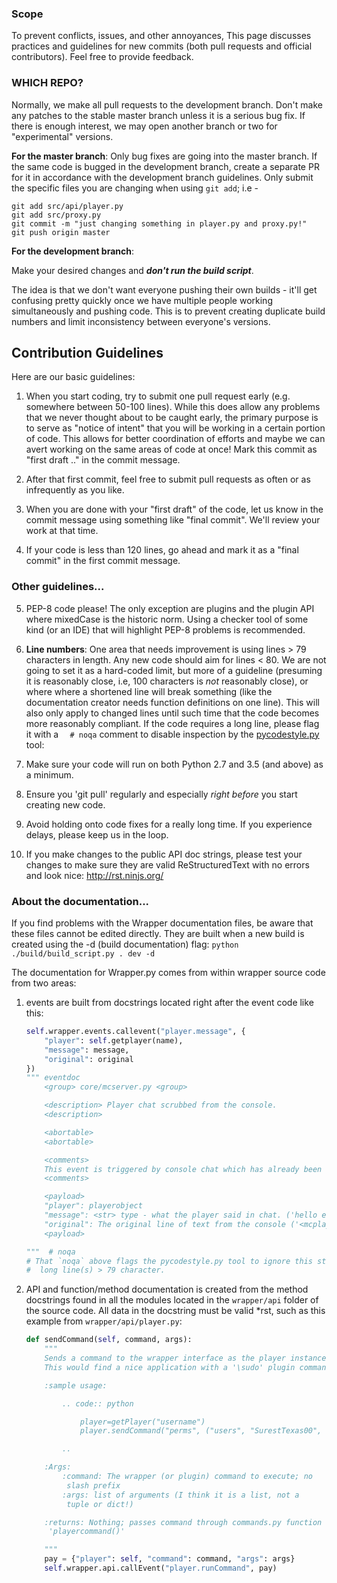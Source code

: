 ### Scope ###
To prevent conflicts, issues, and other annoyances, This page discusses practices and guidelines for new commits (both pull requests and official contributors).  Feel free to provide feedback.

### WHICH REPO? ###

Normally, we make all pull requests to the development branch. Don't make any patches to the stable master branch unless it is a serious bug fix. If there is enough interest, we may open another branch or two for "experimental" versions.

__For the master branch__:
Only bug fixes are going into the master branch.  If the same code is bugged in the development branch, create a separate PR for it in accordance with the development branch guidelines.  Only submit the specific files you are changing when using `git add`; i.e -
```
git add src/api/player.py
git add src/proxy.py
git commit -m "just changing something in player.py and proxy.py!"
git push origin master
```

__For the development branch__:

Make your desired changes and ___don't run the build script___.

The idea is that we don't want everyone pushing their own builds - it'll get confusing pretty quickly once we have multiple people working simultaneously and pushing code. This is to prevent creating duplicate build numbers and limit inconsistency between everyone's versions.


Contribution Guidelines
-----------------------

Here are our basic guidelines:

1. When you start coding, try to submit one pull request early (e.g. somewhere
   between 50-100 lines). While this does allow any problems that we never thought
   about to be caught early, the primary purpose is to serve as "notice of intent"
   that you will be working in a certain portion of code.  This allows for better
   coordination of efforts and maybe we can avert working on the same areas of code
   at once!  Mark this commit as "first draft .." in the commit message.

2. After that first commit, feel free to submit pull requests as often or as
   infrequently as you like.

3. When you are done with your "first draft" of the code, let us know in the
   commit message using something like "final commit".  We'll review your work
   at that time.

4. If your code is less than 120 lines, go ahead and mark it as a "final commit"
   in the first commit message.

### Other guidelines... ###

5. PEP-8 code please!  The only exception are plugins and the plugin API where
   mixedCase is the historic norm. Using a checker tool of some kind (or an IDE)
   that will highlight PEP-8 problems is recommended.

6. __Line numbers__:
   One area that needs improvement is using lines > 79 characters in length.
   Any new code should aim for lines < 80.  We are not going to set it as a
   hard-coded limit, but more of a guideline (presuming it is reasonably
   close, i.e, 100 characters is _not_ reasonably close), or where where a
   shortened line will break something (like the documentation creator needs
   function definitions on one line).  This will also only apply to changed
   lines until such time that the code becomes more reasonably compliant.  If
   the code requires a long line, please flag it with a `  # noqa` comment
   to disable inspection by the [pycodestyle.py](http://pep8.readthedocs.io/en/latest/intro.html#configuration) tool:

6. Make sure your code will run on both Python 2.7 and 3.5 (and above) as
   a minimum.

7. Ensure you 'git pull' regularly and especially _right before_ you start
   creating new code.

8. Avoid holding onto code fixes for a really long time.  If you experience
   delays, please keep us in the loop.

9. If you make changes to the public API doc strings, please test your changes
   to make sure they are valid ReStructuredText with no errors and look nice:
   http://rst.ninjs.org/

### About the documentation... ###
If you find problems with the Wrapper documentation files, be aware that these
files cannot be edited directly.  They are built when a new build is created
using the -d (build documentation) flag:
`python ./build/build_script.py . dev -d`

The documentation for Wrapper.py comes from within wrapper source code from two areas:
1) events are built from docstrings located right after the event code like this:
    ``` python
    self.wrapper.events.callevent("player.message", {
        "player": self.getplayer(name),
        "message": message,
        "original": original
    })
    """ eventdoc
        <group> core/mcserver.py <group>

        <description> Player chat scrubbed from the console.
        <description>

        <abortable>
        <abortable>

        <comments>
        This event is triggered by console chat which has already been sent.
        <comments>

        <payload>
        "player": playerobject
        "message": <str> type - what the player said in chat. ('hello everyone')
        "original": The original line of text from the console ('<mcplayer> hello everyone`)
        <payload>

    """  # noqa
    # That `noqa` above flags the pycodestyle.py tool to ignore this string's
    #  long line(s) > 79 character.
    ```
2) API and function/method documentation is created from the method docstrings found in all the modules located in the `wrapper/api` folder of the source code. All data in the docstring must be valid *rst, such as this example from `wrapper/api/player.py`:
    ```python
    def sendCommand(self, command, args):
        """
        Sends a command to the wrapper interface as the player instance.
        This would find a nice application with a '\sudo' plugin command.

        :sample usage:

            .. code:: python

                player=getPlayer("username")
                player.sendCommand("perms", ("users", "SurestTexas00", "info"))

            ..

        :Args:
            :command: The wrapper (or plugin) command to execute; no
             slash prefix
            :args: list of arguments (I think it is a list, not a
             tuple or dict!)

        :returns: Nothing; passes command through commands.py function
         'playercommand()'

        """
        pay = {"player": self, "command": command, "args": args}
        self.wrapper.api.callEvent("player.runCommand", pay)
    ```
